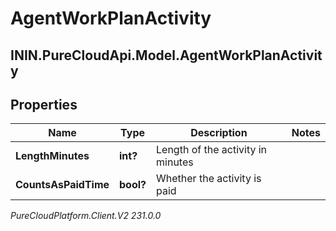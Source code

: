 # AgentWorkPlanActivity

## ININ.PureCloudApi.Model.AgentWorkPlanActivity

## Properties

|Name | Type | Description | Notes|
|------------ | ------------- | ------------- | -------------|
| **LengthMinutes** | **int?** | Length of the activity in minutes | |
| **CountsAsPaidTime** | **bool?** | Whether the activity is paid | |



_PureCloudPlatform.Client.V2 231.0.0_
